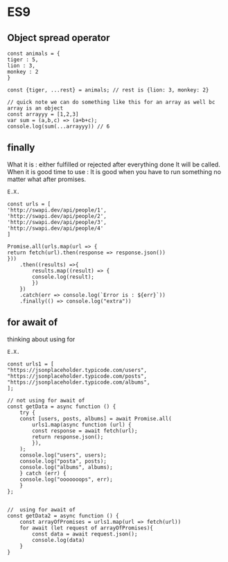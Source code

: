 # ES9

## Object spread operator

    const animals = {
    tiger : 5,
    lion : 3,
    monkey : 2
    }

    const {tiger, ...rest} = animals; // rest is {lion: 3, monkey: 2}
    
    // quick note we can do something like this for an array as well bc array is an object
    const arrayyy = [1,2,3]
    var sum = (a,b,c) => (a+b+c);
    console.log(sum(...arrayyy)) // 6

## finally
What it is : either fulfilled or rejected after everything done It will be called.
When it is good time to use :  It is good when you have to run something no matter what after promises.

    E.X.

    const urls = [
    'http://swapi.dev/api/people/1',
    'http://swapi.dev/api/people/2',
    'http://swapi.dev/api/people/3',
    'http://swapi.dev/api/people/4'
    ]
  
    Promise.all(urls.map(url => {
    return fetch(url).then(response => response.json())
    }))
        .then((results) =>{
            results.map((result) => {
            console.log(result);
            })
        })
        .catch(err => console.log(`Error is : ${err}`))
        .finally(() => console.log("extra"))

## for await of

thinking about using for 

    E.X.

    const urls1 = [
    "https://jsonplaceholder.typicode.com/users",
    "https://jsonplaceholder.typicode.com/posts",
    "https://jsonplaceholder.typicode.com/albums",
    ];

    // not using for await of
    const getData = async function () {
        try {
        const [users, posts, albums] = await Promise.all(
            urls1.map(async function (url) {
            const response = await fetch(url);
            return response.json();
            }),
        );
        console.log("users", users);
        console.log("posta", posts);
        console.log("albums", albums);
        } catch (err) {
        console.log("ooooooops", err);
        }
    };


    //  using for await of
    const getData2 = async function () {
        const arrayOfPromises = urls1.map(url => fetch(url))
        for await (let request of arrayOfPromises){
            const data = await request.json();
            console.log(data)
        }
    }